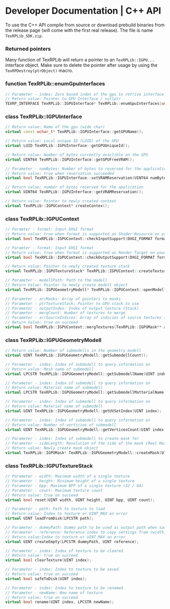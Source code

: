 # Developer Documentation | C++ API

To use the C++ API compile from source or download prebuild binaries from the release page (will come with the first real release). The file is name `TexRPLib_SDK.zip`.

### Returned pointers

Many function of TexRPLib will return a pointer to an `TexRPLib::IGPU...`  interface object. Make sure to delete the pointer after usage by using the `TexRPDestroy(ptrObject)` macro.

### function TexRPLib::enumGpuInterfaces

``` c++
// Parameter - index: Zero based index of the gpu to retrive interface to
// Return value: Pointer to GPU Interface / nullptr
TEXRP_INTERFACE TexRPLib::IGPUInterface* TexRPLib::enumGpuInterfaces(unsigned int index);
```

### class TexRPLib::IGPUInterface

```c++
// Return value: Name of the gpu (wide char)
virtual const wchar_t* TexRPLib::IGPUInterface::getGPUName();
```

```c++
// Return value: Local unique ID (LUID) of the GPU
virtual LUID TexRPLib::IGPUInterface::getGPUUniqueId();
```

```c++
// Return value: Number of bytes currently availible on the GPU
virtual UINT64 TexRPLib::IGPUInterface::getGPUFreeVRAM();
```

```c++
// Parameter - numBytes: Number of bytes to reserved for the application
// Return value: true when reservation succeeded
virtual bool TexRPLib::IGPUInterface::setVRAMReservation(UINT64 numByte);
```

```c++
// Return value: number of bytes reserved for the application
virtual UINT64 TexRPLib::IGPUInterface::getVRAMReservation();
```

```c++
// Return value: Pointer to newly created context
virtual TexRPLib::IGPUContext* createContex();
```

### class TexRPLib::IGPUContext

```c++
// Paramter - format: Input DXGI format
// Return value: true when format is supported as Shader Resource on your GPU
virtual bool TexRPLib::IGPUContext::checkInputSupport(DXGI_FORMAT format);
```

```c++
// Paramter - format: Input DXGI format
// Return value: true when format is supported as Render Target on your GPU
virtual bool TexRPLib::IGPUContext::checkOutputSupport(DXGI_FORMAT format);
```

```c++
// Return value: Pointer to newly created texture stack
virtual TexRPLib::IGPUTextureStack* TexRPLib::IGPUContext::createTextureStack();
```

```c++
// Parameter - modellPath: Path to the modell 
// Return Value: Pointer to newly create modell object
virtual TexRPLib::IGPUGeometryModell* TexRPLib::IGPUContext::openModell(LPCSTR modellPath);
```

```c++
// Parameter - arrMasks: Array of pointers to masks
// Parameter - ptrTextureStack: Pointer to GPU stack to use
// Parameter - outputIndex: Index of output texture (Stack)
// Parameter - mergCount: Number of textures to merge
// Parameter - arrSourceIndices: Array of indicies of source textures (Stack)
// Return Value: true on succeed
virtual bool TexRPLib::IGPUContext::mergTextures(TexRPLib::IGPUMask** arrMasks, TexRPLib::IGPUTextureStack* ptrTextureStack, UINT outputIndex, UINT mergCount, UINT* arrSourceIndices);
```

### class TexRPLib::IGPUGeometryModell

```c++
// Return value: Number of submodells in the geometry modell
virtual UINT TexRPLib::IGPUGeometryModell::getSubmodellCount();
```

```c++
// Parameter - index: Index of submodell to query information on
// Return value: Mesh name of submodell
virtual LPCSTR TexRPLib::IGPUGeometryModell::getSubmodellName(UINT index);
```

```c++
// Parameter - index: Index of submodell to query information on
// Return value: Material name of submodell
virtual LPCSTR TexRPLib::IGPUGeometryModell::getSubmodellMatterialName(UINT index);
```

```c++
// Parameter - index: Index of submodell to query information on
// Return value: Material name of submodell
virtual UINT TexRPLib::IGPUGeometryModell::getUVSetIndex(UINT index);
```

```c++
// Parameter - index: Index of submodell to query information on
// Return value: Number of verticies of submodell
virtual UINT TexRPLib::IGPUGeometryModell::getVerticesCount(UINT index);
```

```c++
// Parameter - index: Index of submodell to create mask for
// Parameter - sideLength: Resolution of the side of the mask (Real Mask will be: sideLength * sideLength)
// Return value: Newly create mask object
virtual TexRPLib::IGPUMask* TexRPLib::IGPUGeometryModell::createMask(UINT index, UINT sideLength);
```

### class TexRPLib::IGPUTextureStack

```c++
// Parameter - width: Maximum width of a single texture
// Parameter - height: Minimum height of a single texture
// Parameter - bpp: Maximum BPP of a single texture (32 / 64)
// Parameter - count: Maximum texture count
// Return value: true on succeed
virtual bool reset(UINT width, UINT height, UINT bpp, UINT count);
```

```c++
// Parameter - path: Path to texture to load
// Return value: Index to texture or UINT_MAX on error
virtual UINT loadFromDisk(LPCSTR path);
```

```c++
// Parameter - dummyPath: Dummy path to be used as output path when saving the textures
// Parameter - reference: Reference index to copy settings from (width, height, format, bpp, ...)
// Return value:Index to texture or UINT_MAX on error
virtual UINT createEmpty(LPCSTR dummyPath, UINT reference);
```

```c++
// Parameter - index: Index of texture to be cleared
// Return value: true on succeed
virtual bool clearTexture(UINT index);
```

```c++
// Parameter - index: Index to texture to be saved
// Return value: true on succeed
virtual bool safeToDisk(UINT index);
```

```c++
// Parameter - index: Index to texture to be renamed
// Parameter - newName: New name of texture
// Return value: true on succeed
virtual bool rename(UINT index, LPCSTR newName);
```

